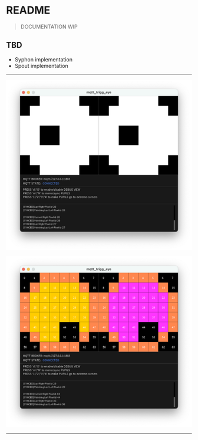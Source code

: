 # README

> DOCUMENTATION WIP
>
## TBD

- Syphon implementation
- Spout implementation

---
![alt text](<_assets/Screenshot 2025-03-28 at 17.54.09.png>)

![alt text](<_assets/Screenshot 2025-03-28 at 17.54.14.png>)

---
